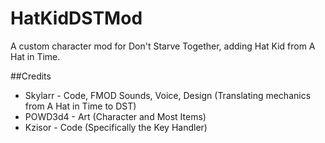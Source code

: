 # HatKidDSTMod
A custom character mod for Don't Starve Together, adding Hat Kid from A Hat in Time.

##Credits
* Skylarr - Code, FMOD Sounds, Voice, Design (Translating mechanics from A Hat in Time to DST)
* POWD3d4 - Art (Character and Most Items)
* Kzisor - Code (Specifically the Key Handler)
